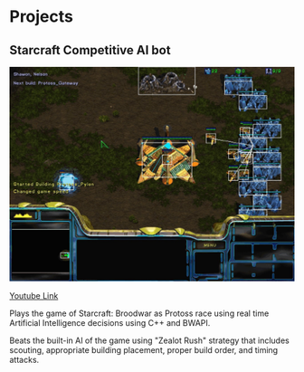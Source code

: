 # Projects

## Starcraft Competitive AI bot

<img src="images/starcraft.jpg" />

<a href="https://www.youtube.com/watch?fbclid=IwAR2IoWzLIwAm_sieyDHrSUuWycMaNgmekSkyI2e1QFqQy6PVoKYDr4e3KBc&v=15BO6H5vsY4&feature=youtu.be">Youtube Link</a>

Plays the game of Starcraft: Broodwar as Protoss race using real time Artificial
Intelligence decisions using C++ and BWAPI.

Beats the built-in AI of the game using "Zealot Rush" strategy that includes scouting,
appropriate building placement, proper build order, and timing attacks.
